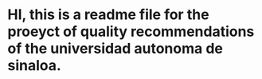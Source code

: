 <h1>HI, this is a readme file for the proeyct of quality recommendations of the universidad autonoma de sinaloa.
</h1>
